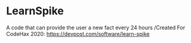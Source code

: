 # LearnSpike
A code that can provide the user a new fact every 24 hours
/Created For CodeHax 2020: https://devpost.com/software/learn-spike
